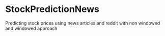 # StockPredictionNews
Predicting stock prices using news articles and reddit with non windowed and windowed approach
